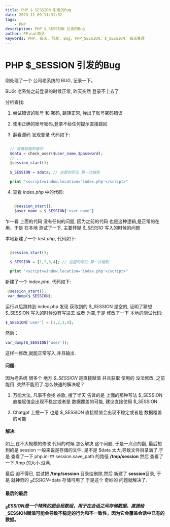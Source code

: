 ```yaml
---
title: PHP $_SESSION 引发的Bug
date: 2023-11-09 11:31:32
tags:
    - PHP
description: PHP $_SESSION 引发的Bug
author: PFinal南丞
keywords: PHP, 会话, 引发, Bug, PHP_SESSION, $_SESSION, 会话管理
---
```


# PHP $_SESSION 引发的Bug

刚处理了一个 公司老系统的 BUG, 记录一下。

BUG:  老系统之前登录的时候正常, 昨天突然 登录不上去了

分析查找:

1. 尝试错误的账号 和 密码, 跳转正常, 弹出了账号密码错误

2. 使用正确的账号密码,登录不给任何提示直接跳回

3. 翻看源码 发现登录 代码如下:

```php

  // 省略前面的操作
  $data = check_user($user_name,$password);
  // ...
  @session_start();
  
  $_SESSION = $data; // 这里的写法 第一次碰到

  print "<script>window.location='index.php'</script>"

```

4. 查看 *index.php* 中的代码:

```php

    @session_start();
    $user_name = $_SESSION['user_name']
```

乍一看 上面的代码 没有任何的问题, 因为之前的代码 也是这种逻辑,是正常的在用，于是 在本地 测试了一下. 主要怀疑 *$_SESSIO* 写入的时候的问题

本地新建了一个  *test.php*, 代码如下:

```php

  @session_start();
  
  $_SESSION = [1,2,3,4]; // 这里的写法 第一次碰到

  print "<script>window.location='index.php'</script>"

```

新建了一个 *index.php*, 代码如下:

```php
 @session_start();
 var_dump($_SESSION);

```

运行以后跳转到 index.php 发现 获取到的 $_SESSION 是空的, 证明了猜想 $_SESSION 写入的时候没有写进去 或者 为空,于是 修改了一下 本地的测试代码:

```php
$_SESSION['user'] = [1,2,3,4];
```

然后：

```php
var_dump($_SESSION['user']);
```
这样一修改,就能正常写入,并且输出. 


#### 问题:

因为老系统 很多个 地方 *$_SESSION* 是直接赋值 并且获取 使用的 没法修改, 之前能用. 突然不能用了.怎么快速的解决呢？

1. 万能大法, 凡事不会找 谷歌, 搜了半天 告诉的是 上面的那种写法 $_SESSION 直接赋值会出现不稳定或者是 数据覆盖的可能, 建议直接使用 $_SESSION

2. Chatgpt 上搜一下 也是 $_SESSION 直接赋值会出现不稳定或者是 数据覆盖的可能


#### 解决:

如上,在不大规模的修改 代码的时候 怎么解决 这个问题, 于是一点点的翻, 最后想到的是 session 一般来说是存储的文件, 是不是 $data 太大,导致文件目录满了,于是 查看了一下 php.ini 中 session.save_path 的路径  **/tmp/session** 然后 查看了一下 /tmp 的大小.没满.

最后 迫不得已, 尝试把 **/tmp/session** 目录给删除,然后 新建了 **session**目录, 于是 就神奇的 $_SESSION=$data 存储可用了.于是这个 奇妙的 问题就解决了.


#### 最后的最后

**$_SESSION是一个特殊的超全局数组，用于在会话之间存储数据。直接给$_SESSION赋值可能会导致不稳定的行为和不一致性，因为它会覆盖会话中已有的数据。**